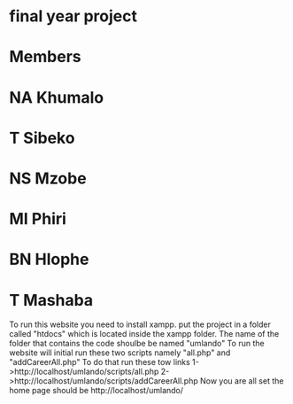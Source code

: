 # final year project


# Members

# NA Khumalo

# T Sibeko

# NS Mzobe

# MI Phiri

# BN Hlophe

# T Mashaba

To run this website you need to install xampp. put the project in a folder called "htdocs" which is located inside the xampp folder. 
The name of the folder that contains the code shoulbe be named "umlando"
To run the website will initial run these two scripts namely "all.php" and "addCareerAll.php"
To do that run these tow links 1->http://localhost/umlando/scripts/all.php 2->http://localhost/umlando/scripts/addCareerAll.php
Now you are all set the home page should be http://localhost/umlando/

